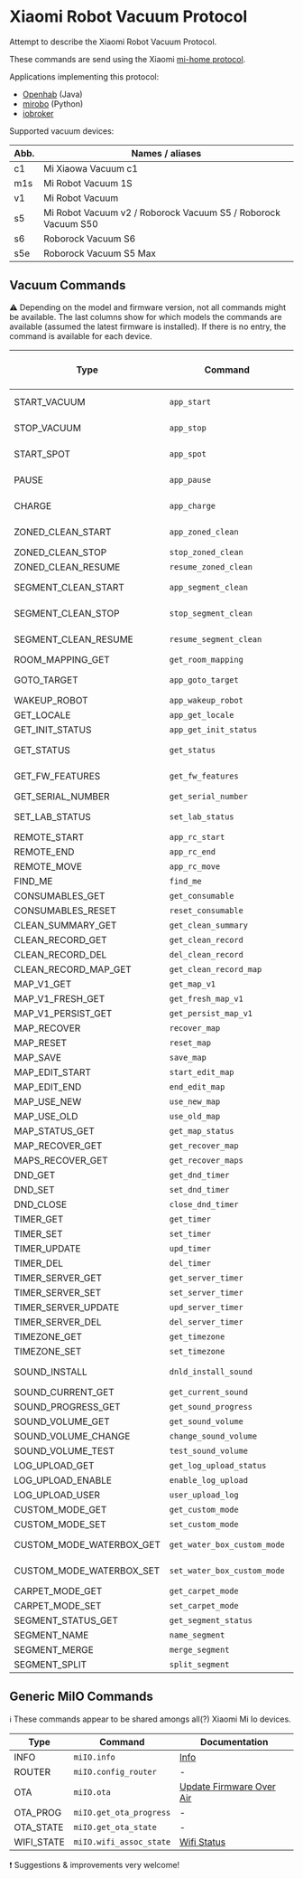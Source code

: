 # Xiaomi Robot Vacuum Protocol

Attempt to describe the Xiaomi Robot Vacuum Protocol.

These commands are send using the Xiaomi [mi-home protocol](Protocol.md).

Applications implementing this protocol:

* [Openhab](https://github.com/openhab/openhab-addons/tree/2.5.x/bundles/org.openhab.binding.miio) (Java)
* [mirobo](https://github.com/rytilahti/python-miio)  (Python)
* [iobroker](https://github.com/iobroker-community-adapters/ioBroker.mihome-vacuum)

Supported vacuum devices:

| Abb. | Names / aliases                                               |
| ---- | ------------------------------------------------------------- |
| c1   | Mi Xiaowa Vacuum c1                                           |
| m1s  | Mi Robot Vacuum 1S                                            |
| v1   | Mi Robot Vacuum                                               |
| s5   | Mi Robot Vacuum v2 / Roborock Vacuum S5 / Roborock Vacuum S50 |
| s6   | Roborock Vacuum S6                                            |
| s5e  | Roborock Vacuum S5 Max                                        |

## Vacuum Commands

:warning: Depending on the model and firmware version, not all commands might be available.
The last columns show for which models the commands are available (assumed the latest firmware is installed).
If there is no entry, the command is available for each device.

| Type                     | Command                     | Documentation                                     | Only available for |
| ------------------------ | --------------------------- | ------------------------------------------------- | ------------------ |
| START_VACUUM             | `app_start`                 | [Basic Operations](basic.md)                      |                    |
| STOP_VACUUM              | `app_stop`                  | [Basic Operations](basic.md)                      |                    |
| START_SPOT               | `app_spot`                  | [Basic Operations](basic.md)                      |                    |
| PAUSE                    | `app_pause`                 | [Basic Operations](basic.md)                      |                    |
| CHARGE                   | `app_charge`                | [Basic Operations](basic.md)                      |                    |
| ZONED_CLEAN_START        | `app_zoned_clean`           | [Zone Cleaning](zoned_clean.md)                   | v1, s5, s6, s5e    |
| ZONED_CLEAN_STOP         | `stop_zoned_clean`          | [Zone Cleaning](zoned_clean.md)                   | s5e                |
| ZONED_CLEAN_RESUME       | `resume_zoned_clean`        | [Zone Cleaning](zoned_clean.md)                   | s5e                |
| SEGMENT_CLEAN_START      | `app_segment_clean`         | [Segment Cleaning](segment_clean.md)              | s5e                |
| SEGMENT_CLEAN_STOP       | `stop_segment_clean`        | [Segment Cleaning](segment_clean.md)              | s5e                |
| SEGMENT_CLEAN_RESUME     | `resume_segment_clean`      | [Segment Cleaning](segment_clean.md)              | s5e                |
| ROOM_MAPPING_GET         | `get_room_mapping`          | [Room Mapping](room_mapping.md)                   | s5e                |
| GOTO_TARGET              | `app_goto_target`           | [Goto Target](goto_target.md)                     | v1, s5, s6, s5e    |
| WAKEUP_ROBOT             | `app_wakeup_robot`          | -                                                 | s5e                |
| GET_LOCALE               | `app_get_locale`            | -                                                 | s5e                |
| GET_INIT_STATUS          | `app_get_init_status`       | -                                                 | s5e                |
| GET_STATUS               | `get_status`                | [Status Message](status.md)                       |                    |
| GET_FW_FEATURES          | `get_fw_features`           | [Firmware Features](fw_features.md)               | s5e                |
| GET_SERIAL_NUMBER        | `get_serial_number`         | [Serial Number](serial_number.md)                 |                    |
| SET_LAB_STATUS           | `set_lab_status`            | [Lab Status](lab_status.md)                       | s5, s6, s5e        |
| REMOTE_START             | `app_rc_start`              | [Remote Control](rc.md)                           |                    |
| REMOTE_END               | `app_rc_end`                | [Remote Control](rc.md)                           |                    |
| REMOTE_MOVE              | `app_rc_move`               | [Remote Control](rc.md)                           |                    |
| FIND_ME                  | `find_me`                   | [Find Robot](find_me.md)                          |                    |
| CONSUMABLES_GET          | `get_consumable`            | [Consumable](consumable.md)                       |                    |
| CONSUMABLES_RESET        | `reset_consumable`          | [Consumable](consumable.md)                       |                    |
| CLEAN_SUMMARY_GET        | `get_clean_summary`         | [Clean Summary](clean_summary+record.md)          |                    |
| CLEAN_RECORD_GET         | `get_clean_record`          | [Clean Summary](clean_summary+record.md)          |                    |
| CLEAN_RECORD_DEL         | `del_clean_record`          | -                                                 | s5e                |
| CLEAN_RECORD_MAP_GET     | `get_clean_record_map`      | -                                                 |                    |
| MAP_V1_GET               | `get_map_v1`                | [Map V1](map_v1.md)                               |                    |
| MAP_V1_FRESH_GET         | `get_fresh_map_v1`          | -                                                 | s5e                |
| MAP_V1_PERSIST_GET       | `get_persist_map_v1`        | -                                                 | s5e                |
| MAP_RECOVER              | `recover_map`               | -                                                 | s5e                |
| MAP_RESET                | `reset_map`                 | -                                                 | s5e                |
| MAP_SAVE                 | `save_map`                  | -                                                 | s5e                |
| MAP_EDIT_START           | `start_edit_map`            | -                                                 | s5e                |
| MAP_EDIT_END             | `end_edit_map`              | -                                                 | s5e                |
| MAP_USE_NEW              | `use_new_map`               | -                                                 | s5e                |
| MAP_USE_OLD              | `use_old_map`               | -                                                 | s5e                |
| MAP_STATUS_GET           | `get_map_status`            | -                                                 | s5e                |
| MAP_RECOVER_GET          | `get_recover_map`           | -                                                 | s5e                |
| MAPS_RECOVER_GET         | `get_recover_maps`          | -                                                 | s5e                |
| DND_GET                  | `get_dnd_timer`             | [Do Not Disturb](dnd_timer.md)                    |                    |
| DND_SET                  | `set_dnd_timer`             | [Do Not Disturb](dnd_timer.md)                    |                    |
| DND_CLOSE                | `close_dnd_timer`           | [Do Not Disturb](dnd_timer.md)                    |                    |
| TIMER_GET                | `get_timer`                 | [Cleaning Timer](timer.md)                        |                    |
| TIMER_SET                | `set_timer`                 | [Cleaning Timer](timer.md)                        |                    |
| TIMER_UPDATE             | `upd_timer`                 | [Cleaning Timer](timer.md)                        |                    |
| TIMER_DEL                | `del_timer`                 | [Cleaning Timer](timer.md)                        |                    |
| TIMER_SERVER_GET         | `get_server_timer`          | [Cleaning Timer](timer.md)                        | s5e                |
| TIMER_SERVER_SET         | `set_server_timer`          | [Cleaning Timer](timer.md)                        | s5e                |
| TIMER_SERVER_UPDATE      | `upd_server_timer`          | [Cleaning Timer](timer.md)                        | s5e                |
| TIMER_SERVER_DEL         | `del_server_timer`          | [Cleaning Timer](timer.md)                        | s5e                |
| TIMEZONE_GET             | `get_timezone`              | [Timezone](timezone.md)                           |                    |
| TIMEZONE_SET             | `set_timezone`              | [Timezone](timezone.md)                           |                    |
| SOUND_INSTALL            | `dnld_install_sound`        | [Voice Pack Installation](install_sound.md)       |                    |
| SOUND_CURRENT_GET        | `get_current_sound`         | [Current Sound](current_sound.md)                 |                    |
| SOUND_PROGRESS_GET       | `get_sound_progress`        | -                                                 | s5e                |
| SOUND_VOLUME_GET         | `get_sound_volume`          | -                                                 |                    |
| SOUND_VOLUME_CHANGE      | `change_sound_volume`       | -                                                 | s5e                |
| SOUND_VOLUME_TEST        | `test_sound_volume`         | -                                                 | s5e                |
| LOG_UPLOAD_GET           | `get_log_upload_status`     | [Log Upload](log_upload.md)                       |                    |
| LOG_UPLOAD_ENABLE        | `enable_log_upload`         | -                                                 |                    |
| LOG_UPLOAD_USER          | `user_upload_log`           | -                                                 | s5e                |
| CUSTOM_MODE_GET          | `get_custom_mode`           | [Custom Mode](custom_mode.md)                     |                    |
| CUSTOM_MODE_SET          | `set_custom_mode`           | [Custom Mode](custom_mode.md)                     |                    |
| CUSTOM_MODE_WATERBOX_GET | `get_water_box_custom_mode` | [Water Box Custom Mode](water_box_custom_mode.md) | s5e                |
| CUSTOM_MODE_WATERBOX_SET | `set_water_box_custom_mode` | [Water Box Custom Mode](water_box_custom_mode.md) | s5e                |
| CARPET_MODE_GET          | `get_carpet_mode`           | -                                                 | s5e                |
| CARPET_MODE_SET          | `set_carpet_mode`           | -                                                 | s5e                |
| SEGMENT_STATUS_GET       | `get_segment_status`        | -                                                 | s5e                |
| SEGMENT_NAME             | `name_segment`              | -                                                 | s5e                |
| SEGMENT_MERGE            | `merge_segment`             | -                                                 | s5e                |
| SEGMENT_SPLIT            | `split_segment`             | -                                                 | s5e                |

## Generic MiIO Commands

:information_source: These commands appear to be shared amongs all(?) Xiaomi Mi Io devices.

| Type       | Command                 | Documentation                           |
| ---------- | ----------------------- | --------------------------------------- |
| INFO       | `miIO.info`             | [Info](miIO-info.md)                    |
| ROUTER     | `miIO.config_router`    | -                                       |
| OTA        | `miIO.ota`              | [Update Firmware Over Air](miIO-ota.md) |
| OTA_PROG   | `miIO.get_ota_progress` | -                                       |
| OTA_STATE  | `miIO.get_ota_state`    | -                                       |
| WIFI_STATE | `miIO.wifi_assoc_state` | [Wifi Status](miIO-wifi_assoc_state.md) |

:exclamation: Suggestions & improvements very welcome!
